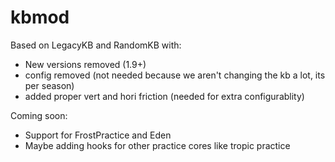 # kbmod
Based on LegacyKB and RandomKB with:
- New versions removed (1.9+)
- config removed (not needed because we aren't changing the kb a lot, its per season)
- added proper vert and hori friction (needed for extra configurablity)

Coming soon:
- Support for FrostPractice and Eden
- Maybe adding hooks for other practice cores like tropic practice
